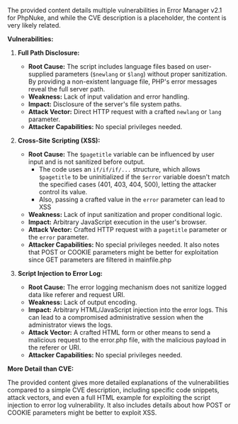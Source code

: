 The provided content details multiple vulnerabilities in Error Manager v2.1 for PhpNuke, and while the CVE description is a placeholder, the content is very likely related.

**Vulnerabilities:**

1.  **Full Path Disclosure:**
    *   **Root Cause:** The script includes language files based on user-supplied parameters (`$newlang` or `$lang`) without proper sanitization. By providing a non-existent language file, PHP's error messages reveal the full server path.
    *   **Weakness:**  Lack of input validation and error handling.
    *   **Impact:** Disclosure of the server's file system paths.
    *   **Attack Vector:** Direct HTTP request with a crafted `newlang` or `lang` parameter.
    *   **Attacker Capabilities:** No special privileges needed.

2.  **Cross-Site Scripting (XSS):**
    *   **Root Cause:** The `$pagetitle` variable can be influenced by user input and is not sanitized before output.
        *   The code uses an `if/if/if/...` structure, which allows `$pagetitle` to be uninitialized if the `$error` variable doesn't match the specified cases (401, 403, 404, 500), letting the attacker control its value.
        *   Also, passing a crafted value in the `error` parameter can lead to XSS
    *   **Weakness:**  Lack of input sanitization and proper conditional logic.
    *   **Impact:** Arbitrary JavaScript execution in the user's browser.
    *   **Attack Vector:** Crafted HTTP request with a `pagetitle` parameter or the `error` parameter.
    *   **Attacker Capabilities:** No special privileges needed. It also notes that POST or COOKIE parameters might be better for exploitation since GET parameters are filtered in mainfile.php

3.  **Script Injection to Error Log:**
    *   **Root Cause:** The error logging mechanism does not sanitize logged data like referer and request URI.
    *   **Weakness:** Lack of output encoding.
    *   **Impact:** Arbitrary HTML/JavaScript injection into the error logs. This can lead to a compromised administrative session when the administrator views the logs.
    *   **Attack Vector:** A crafted HTML form or other means to send a malicious request to the error.php file, with the malicious payload in the referer or URI.
    *   **Attacker Capabilities:** No special privileges needed.

**More Detail than CVE:**

The provided content gives more detailed explanations of the vulnerabilities compared to a simple CVE description, including specific code snippets, attack vectors, and even a full HTML example for exploiting the script injection to error log vulnerability. It also includes details about how POST or COOKIE parameters might be better to exploit XSS.